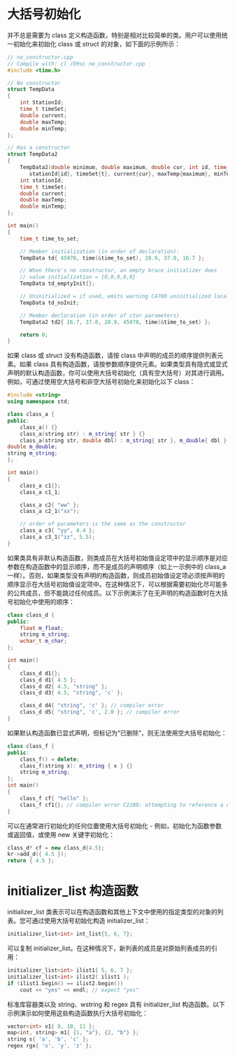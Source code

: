 # 大括号初始化

并不总是需要为 class 定义构造函数，特别是相对比较简单的类。用户可以使用统一初始化来初始化 class 或 struct 的对象，如下面的示例所示：

```cpp
// no_constructor.cpp
// Compile with: cl /EHsc no_constructor.cpp
#include <time.h>

// No constructor
struct TempData
{
    int StationId;
    time_t timeSet;
    double current;
    double maxTemp;
    double minTemp;
};

// Has a constructor
struct TempData2
{
    TempData2(double minimum, double maximum, double cur, int id, time_t t) :
       stationId{id}, timeSet{t}, current{cur}, maxTemp{maximum}, minTemp{minimum} {}
    int stationId;
    time_t timeSet;
    double current;
    double maxTemp;
    double minTemp;
};

int main()
{
    time_t time_to_set;

    // Member initialization (in order of declaration):
    TempData td{ 45978, time(&time_to_set), 28.9, 37.0, 16.7 };

    // When there's no constructor, an empty brace initializer does
    // value initialization = {0,0,0,0,0}
    TempData td_emptyInit{};

    // Uninitialized = if used, emits warning C4700 uninitialized local variable
    TempData td_noInit;

    // Member declaration (in order of ctor parameters)
    TempData2 td2{ 16.7, 37.0, 28.9, 45978, time(&time_to_set) };

    return 0;
}
```

如果 class 或 struct 没有构造函数，请按 class 中声明的成员的顺序提供列表元素。如果 class 具有构造函数，请按参数顺序提供元素。如果类型具有隐式或显式声明的默认构造函数，你可以使用大括号初始化（具有空大括号）对其进行调用。例如，可通过使用空大括号和非空大括号初始化来初始化以下 class：

```cpp
#include <string>
using namespace std;

class class_a {
public:
    class_a() {}
    class_a(string str) : m_string{ str } {}
    class_a(string str, double dbl) : m_string{ str }, m_double{ dbl } {}
double m_double;
string m_string;
};

int main()
{
    class_a c1{};
    class_a c1_1;

    class_a c2{ "ww" };
    class_a c2_1("xx");

    // order of parameters is the same as the constructor
    class_a c3{ "yy", 4.4 };
    class_a c3_1("zz", 5.5);
}
```

如果类具有非默认构造函数，则类成员在大括号初始值设定项中的显示顺序是对应参数在构造函数中的显示顺序，而不是成员的声明顺序（如上一示例中的 class_a 一样）。否则，如果类型没有声明的构造函数，则成员初始值设定项必须按声明的顺序显示在大括号初始值设定项中。在这种情况下，可以根据需要初始化尽可能多的公共成员，但不能跳过任何成员。以下示例演示了在无声明的构造函数时在大括号初始化中使用的顺序：

```cpp
class class_d {
public:
    float m_float;
    string m_string;
    wchar_t m_char;
};

int main()
{
    class_d d1{};
    class_d d1{ 4.5 };
    class_d d2{ 4.5, "string" };
    class_d d3{ 4.5, "string", 'c' };

    class_d d4{ "string", 'c' }; // compiler error
    class_d d5{ "string", 'c', 2.0 }; // compiler error
}
```

如果默认构造函数已显式声明，但标记为“已删除”，则无法使用空大括号初始化：

```cpp
class class_f {
public:
    class_f() = delete;
    class_f(string x): m_string { x } {}
    string m_string;
};
int main()
{
    class_f cf{ "hello" };
    class_f cf1{}; // compiler error C2280: attempting to reference a deleted function
}
```

可以在通常进行初始化的任何位置使用大括号初始化 - 例如，初始化为函数参数或返回值，或使用 new 关键字初始化：

```cpp
class_d* cf = new class_d{4.5};
kr->add_d({ 4.5 });
return { 4.5 };
```

# initializer_list 构造函数

initializer_list 类表示可以在构造函数和其他上下文中使用的指定类型的对象的列表。您可通过使用大括号初始化构造 initializer_list：

```cpp
initializer_list<int> int_list{5, 6, 7};
```

可以复制 initializer_list。在这种情况下，新列表的成员是对原始列表成员的引用：

```cpp
initializer_list<int> ilist1{ 5, 6, 7 };
initializer_list<int> ilist2( ilist1 );
if (ilist1.begin() == ilist2.begin())
    cout << "yes" << endl; // expect "yes"
```

标准库容器类以及 string、wstring 和 regex 具有 initializer_list 构造函数。以下示例演示如何使用这些构造函数执行大括号初始化：

```cpp
vector<int> v1{ 9, 10, 11 };
map<int, string> m1{ {1, "a"}, {2, "b"} };
string s{ 'a', 'b', 'c' };
regex rgx{ 'x', 'y', 'z' };
```
